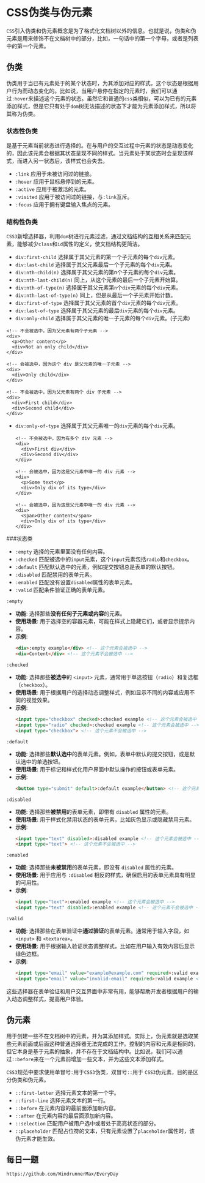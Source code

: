 # CSS伪类与伪元素

`CSS`引入伪类和伪元素概念是为了格式化文档树以外的信息。也就是说，伪类和伪元素是用来修饰不在文档树中的部分，比如，一句话中的第一个字母，或者是列表中的第一个元素。

## 伪类
伪类用于当已有元素处于的某个状态时，为其添加对应的样式，这个状态是根据用户行为而动态变化的。比如说，当用户悬停在指定的元素时，我们可以通过`:hover`来描述这个元素的状态。虽然它和普通的`css`类相似，可以为已有的元素添加样式，但是它只有处于`dom`树无法描述的状态下才能为元素添加样式，所以将其称为伪类。

### 状态性伪类
是基于元素当前状态进行选择的。在与用户的交互过程中元素的状态是动态变化的，因此该元素会根据其状态呈现不同的样式。当元素处于某状态时会呈现该样式，而进入另一状态后，该样式也会失去。

* `:link` 应用于未被访问过的链接。
* `:hover` 应用于鼠标悬停到的元素。
* `:active` 应用于被激活的元素。
* `:visited` 应用于被访问过的链接，与`:link`互斥。
* `:focus` 应用于拥有键盘输入焦点的元素。

### 结构性伪类

`CSS3`新增选择器，利用`dom`树进行元素过滤，通过文档结构的互相关系来匹配元素，能够减少`class`和`id`属性的定义，使文档结构更简洁。

* `div:first-child` 选择属于其父元素的第一个子元素的每个`div`元素。
* `div:last-child` 选择属于其父元素最后一个子元素的每个`div`元素。
* `div:nth-child(n)` 选择属于其父元素的第n个子元素的每个`div`元素。
* `div:nth-last-child(n)` 同上，从这个元素的最后一个子元素开始算。
* `div:nth-of-type(n)` 选择属于其父元素第`n`个`div`元素的每个`div`元素。
* `div:nth-last-of-type(n)` 同上，但是从最后一个子元素开始计数。
* `div:first-of-type` 选择属于其父元素的首个`div`元素的每个`div`元素。
* `div:last-of-type` 选择属于其父元素的最后`div`元素的每个`div`元素。
* `div:only-child` 选择属于其父元素的唯一子元素的每个`div`元素。(子元素)

```
<!-- 不会被选中，因为父元素有两个子元素 -->
<div>
  <p>Other content</p>
  <div>Not an only child</div>
</div>

<!-- 会被选中，因为这个 div 是父元素的唯一子元素 -->
<div>
  <div>Only child</div>
</div>

<!-- 不会被选中，因为父元素有两个 div 子元素 -->
<div>
  <div>First child</div>
  <div>Second child</div>
</div>

```



* `div:only-of-type` 选择属于其父元素唯一的`div`元素的每个`div`元素。

  ```
  <!-- 不会被选中，因为有多个 div 元素 -->
  <div>
    <div>First div</div>
    <div>Second div</div>
  </div>
  
  <!-- 会被选中，因为这是父元素中唯一的 div 元素 -->
  <div>
    <p>Some text</p>
    <div>Only div of its type</div>
  </div>
  
  <!-- 会被选中，因为这是父元素中唯一的 div 元素 -->
  <div>
    <span>Other content</span>
    <div>Only div of its type</div>
  </div>
  
  ```

###状态类

* `:empty` 选择的元素里面没有任何内容。
* `:checked` 匹配被选中的`input`元素，这个`input`元素包括`radio`和`checkbox`。
* `:default` 匹配默认选中的元素，例如提交按钮总是表单的默认按钮。
* `:disabled` 匹配禁用的表单元素。
* `:enabled` 匹配没有设置`disabled`属性的表单元素。
* `:valid` 匹配条件验证正确的表单元素。

 `:empty`

- **功能**: 选择那些**没有任何子元素或内容**的元素。
- **使用场景**: 用于选择空的容器元素，可能在样式上隐藏它们，或者显示提示内容。
- **示例**:
  ```html
  <div>:empty example</div> <!-- 这个元素会被选中 -->
  <div>Content</div> <!-- 这个元素不会被选中 -->
  ```

`:checked`

- **功能**: 选择那些**被选中**的 `<input>` 元素，通常用于单选按钮（`radio`）和复选框（`checkbox`）。
- **使用场景**: 用于根据用户的选择动态调整样式，例如显示不同的内容或应用不同的视觉效果。
- **示例**:
  ```html
  <input type="checkbox" checked>:checked example <!-- 这个元素会被选中 -->
  <input type="radio" checked>:checked example <!-- 这个元素会被选中 -->
  <input type="checkbox"> <!-- 这个元素不会被选中 -->
  ```

`:default`

- **功能**: 选择那些**默认选中**的表单元素。例如，表单中默认的提交按钮，或是默认选中的单选按钮。
- **使用场景**: 用于标记和样式化用户界面中默认操作的按钮或表单元素。
- **示例**:
  ```html
  <button type="submit" default>:default example</button> <!-- 这个元素会被选中 -->
  ```

`:disabled`

- **功能**: 选择那些**被禁用**的表单元素，即带有 `disabled` 属性的元素。
- **使用场景**: 用于样式化禁用状态的表单元素，比如灰色显示或隐藏禁用元素。
- **示例**:
  ```html
  <input type="text" disabled>:disabled example <!-- 这个元素会被选中 -->
  <input type="text"> <!-- 这个元素不会被选中 -->
  ```

`:enabled`

- **功能**: 选择那些**未被禁用**的表单元素，即没有 `disabled` 属性的元素。
- **使用场景**: 用于应用与 `:disabled` 相反的样式，确保启用的表单元素具有明显的可用性。
- **示例**:
  ```html
  <input type="text">:enabled example <!-- 这个元素会被选中 -->
  <input type="text" disabled>:enabled example <!-- 这个元素不会被选中 -->
  ```

`:valid`

- **功能**: 选择那些在表单验证中**通过验证**的表单元素。通常用于输入字段，如 `<input>` 和 `<textarea>`。
- **使用场景**: 用于根据输入验证状态调整样式，比如在用户输入有效内容后显示绿色边框。
- **示例**:
  ```html
  <input type="email" value="example@example.com" required>:valid example <!-- 这个元素会被选中 -->
  <input type="email" value="invalid-email" required>:valid example <!-- 这个元素不会被选中 -->
  ```

这些选择器在表单验证和用户交互界面中非常有用，能够帮助开发者根据用户的输入动态调整样式，提高用户体验。

## 伪元素

用于创建一些不在文档树中的元素，并为其添加样式。实际上，伪元素就是选取某些元素前面或后面这种普通选择器无法完成的工作。控制的内容和元素是相同的，但它本身是基于元素的抽象，并不存在于文档结构中。比如说，我们可以通过`::before`来在一个元素前增加一些文本，并为这些文本添加样式。  

`CSS3`规范中要求使用单冒号`:`用于`CSS3`伪类，双冒号`::`用于 `CSS3`伪元素，目的是区分伪类和伪元素。

* `::first-letter` 选择元素文本的第一个字。
* `::first-line` 选择元素文本的第一行。
* `::before` 在元素内容的最前面添加新内容。
* `::after` 在元素内容的最后面添加新内容。
* `::selection` 匹配用户被用户选中或者处于高亮状态的部分。
* `::placeholder` 匹配占位符的文本，只有元素设置了`placeholder`属性时，该伪元素才能生效。


## 每日一题

```
https://github.com/WindrunnerMax/EveryDay
```
